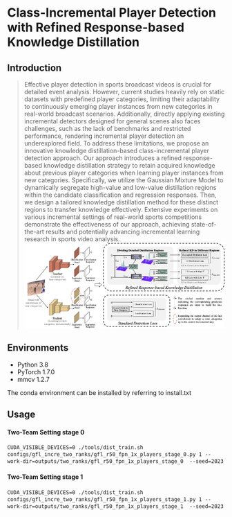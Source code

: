 # Class-Incremental Player Detection with Refined Response-based Knowledge Distillation

## Introduction
>Effective player detection in sports broadcast videos is crucial for detailed event analysis. However, current studies heavily rely on static datasets with predefined player categories, limiting their adaptability to continuously emerging player instances from new categories in real-world broadcast scenarios. Additionally, directly applying existing incremental detectors designed for general scenes also faces challenges, such as the lack of benchmarks and restricted performance, rendering incremental player detection an underexplored field. To address these limitations, we propose an innovative knowledge distillation-based class-incremental player detection approach. Our approach introduces a refined response-based knowledge distillation strategy to retain acquired knowledge about previous player categories when learning player instances from new categories. Specifically, we utilize the Gaussian Mixture Model to dynamically segregate high-value and low-value distillation regions within the candidate classification and regression responses. Then, we design a tailored knowledge distillation method for these distinct regions to transfer knowledge effectively. Extensive experiments on various incremental settings of real-world sports competitions demonstrate the effectiveness of our approach, achieving state-of-the-art results and potentially advancing incremental learning research in sports video analysis.
![Alt text](doc/fig_structure.png "pipeline")


## Environments
- Python 3.8
- PyTorch 1.7.0
- mmcv 1.2.7

The conda environment can be installed by referring to install.txt

## Usage
#### Two-Team Setting stage 0
    CUDA_VISIBLE_DEVICES=0 ./tools/dist_train.sh configs/gfl_incre_two_ranks/gfl_r50_fpn_1x_players_stage_0.py 1 --work-dir=outputs/two_ranks/gfl_r50_fpn_1x_players_stage_0  --seed=2023
#### Two-Team Setting stage 1
    CUDA_VISIBLE_DEVICES=0 ./tools/dist_train.sh configs/gfl_incre_two_ranks/gfl_r50_fpn_1x_players_stage_1.py 1 --work-dir=outputs/two_ranks/gfl_r50_fpn_1x_players_stage_1  --seed=2023
